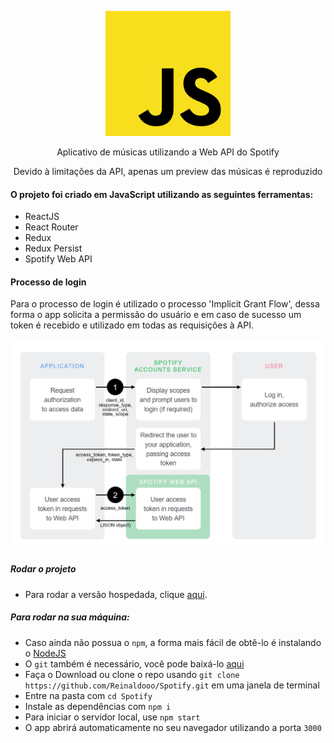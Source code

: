 <p  align="center">
<img  height="200px"  src="./img/js.svg">
</p>

<p  align="center">
Aplicativo de músicas utilizando a Web API do Spotify
</p>

<p  align="center">
Devido à limitações da API, apenas um preview das músicas é reproduzido
</p> 

#### O projeto foi criado em JavaScript utilizando as seguintes ferramentas:

* ReactJS
* React Router
* Redux
* Redux Persist
* Spotify Web API

#### Processo de login

Para o processo de login é utilizado o processo 'Implicit Grant Flow', dessa forma o app solicita a permissão do usuário e em caso de sucesso 
um token é recebido e utilizado em todas as requisições à API.

![implicit flow](/img/implicit.png)
  
##### Rodar o projeto

* Para rodar a versão hospedada, clique [aqui](https://spotify-reinaldo.netlify.app/).

##### Para rodar na sua máquina:

* Caso ainda não possua o `npm`, a forma mais fácil de obtê-lo é instalando o [NodeJS](https://nodejs.org/en/download/)
* O `git` também é necessário, você pode baixá-lo [aqui](https://git-scm.com/)
* Faça o Download ou clone o repo usando `git clone https://github.com/Reinaldooo/Spotify.git` em uma janela de terminal
* Entre na pasta com `cd Spotify`
* Instale as dependências com `npm i`
* Para iniciar o servidor local, use `npm start`
* O app abrirá automaticamente no seu navegador utilizando a porta `3000`